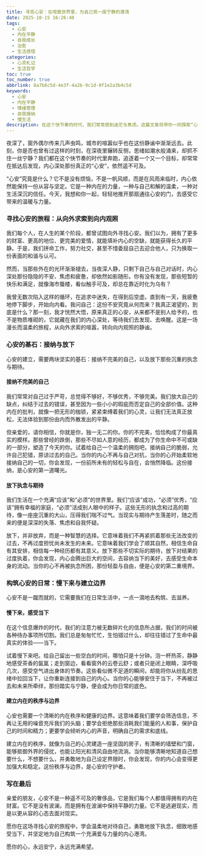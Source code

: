 ```yaml
---
title: 寻觅心安：在喧嚣世界里，为自己筑一座宁静的港湾
date: 2025-10-15 16:26:40
tags:
  - 心安
  - 内在平静
  - 自我成长
  - 治愈
  - 生活感悟
categories:
  - 心灵札记
  - 生活哲学
toc: true
toc_number: true
abbrlink: 8a7b6c5d-4e3f-4a2b-9c1d-0f1e2a3b4c5d
keywords:
  - 心安
  - 内在平静
  - 情绪管理
  - 自我接纳
  - 慢生活
description: 在这个快节奏的时代，我们常常感到迷茫与焦虑。这篇文章将带你一同探索“心安”的真谛，从接纳自我到放下执念，从感受当下到建立内在秩序，一步步为自己构筑一个充满温暖与力量的内心港湾，找回那份久违的宁静与从容。
---
```


夜深了，窗外偶尔传来几声虫鸣，城市的喧嚣似乎也在这份静谧中渐渐远去。此刻，你是否也曾有过这样的时刻，在深夜里辗转反侧，思绪如潮水般涌来，却抓不住一丝宁静？我们都在这个快节奏的时代里奔跑，追逐着一个又一个目标，却常常在抵达后发现，内心深处那份真正的“心安”，依然遥不可及。

“心安”究竟是什么？它不是没有烦恼，不是一帆风顺，而是在风雨来临时，内心依然能保持一份从容与坚定。它是一种内在的力量，一种与自己和解的温柔，一种对生活深沉的信任。今天，我想和你一起，轻轻地推开那扇通往心安的门，去感受它带来的温暖与力量。

### 寻找心安的旅程：从向外求索到向内观照

我们每个人，在人生的某个阶段，都曾试图向外寻找心安。我们以为，拥有了更多的财富、更高的地位、更完美的爱情，就能填补内心的空缺，就能获得长久的平静。于是，我们拼命工作，努力社交，甚至不惜委屈自己去迎合他人，只为换取一份表面的和谐与认可。

然而，当那些外在的光环渐渐褪去，当夜深人静，只剩下自己与自己对话时，内心深处那份隐隐的不安、焦虑和疲惫，却依然如影随形。你有没有发现，那些短暂的快乐和满足，就像海市蜃楼，看似触手可及，却总在靠近时化为乌有？

我曾无数次陷入这样的循环，在追求中迷失，在得到后空虚。直到有一天，我疲惫地停下脚步，开始向内看。我问自己：这份不安究竟从何而来？我真正渴望的，到底是什么？那一刻，我才恍然大悟，原来真正的心安，从来都不是别人给予的，也不是物质堆砌的，它就藏在我们的内心深处，等待我们去发现、去唤醒。这是一场漫长而温柔的旅程，从向外求索的喧嚣，转向向内观照的静谧。

### 心安的基石：接纳与放下

心安的建立，需要两块坚实的基石：接纳不完美的自己，以及放下那些沉重的执念与期待。

#### 接纳不完美的自己

我们常常对自己过于严苛，总觉得不够好，不够优秀，不够完美。我们放大自己的缺点，纠结于过去的错误，甚至因为一些小小的瑕疵而否定自己的全部价值。这种内在的批判，就像一把无形的枷锁，紧紧束缚着我们的心灵，让我们无法真正放松，无法体验到那份由内而外散发出的平静。

但亲爱的，请你相信，你就是你，独一无二的你。你的不完美，恰恰构成了你最真实的模样。那些曾经的跌倒，那些不尽如人意的经历，都成为了你生命中不可或缺的一部分，塑造了今天的你。试着给自己一个温柔的拥抱吧，接纳自己的脆弱，允许自己犯错，原谅过去的自己。当你的内心不再与自己对抗，当你的心开始柔软地接纳自己的一切，你会发现，一份前所未有的轻松与自在，会悄然降临。这份接纳，是心安的第一道曙光。

#### 放下执念与期待

我们生活在一个充满“应该”和“必须”的世界里。我们“应该”成功，“必须”优秀，“应该”拥有幸福的家庭，“必须”活成别人眼中的样子。这些无形的执念和过高的期待，像一座座沉重的大山，压得我们喘不过气。当现实与期待产生落差时，随之而来的便是深深的失落、焦虑和自我怀疑。

放下，并非放弃，而是一种智慧的选择。它意味着我们不再紧抓着那些无法改变的过去，不再过度担忧尚未发生的未来。它意味着我们学会了顺其自然，相信生命自有其安排，相信每一种经历都有其意义。放下那些不切实际的期待，放下对结果的过度执着，你会发现，内心会腾出巨大的空间，去容纳当下的美好，去感受生命本身的流动。当你的心不再被执念所困，那份轻盈与自由，便是心安的第二重境界。

### 构筑心安的日常：慢下来与建立边界

心安不是一蹴而就的，它需要我们在日常生活中，一点一滴地去构筑、去滋养。

#### 慢下来，感受当下

在这个信息爆炸的时代，我们的注意力被无数碎片化的信息所占据，我们的时间被各种待办事项所切割。我们总是匆匆忙忙，生怕错过什么，却往往错过了生命中最真实的体验——当下。

试着慢下来吧。给自己留出一些空白的时间，哪怕只是十分钟。泡一杯热茶，静静地感受茶香的氤氲；走到窗边，看看窗外的云卷云舒；或者只是闭上眼睛，深呼吸几次，感受空气进出身体的节奏。这些看似微不足道的瞬间，却能将你从纷乱的思绪中拉回当下，让你重新连接到自己的内心。当你的心能够安住于当下，不再被过去和未来所牵绊，那份踏实与宁静，便会成为你日常的底色。

#### 建立内在的秩序与边界

心安也需要一个清晰的内在秩序和健康的边界。这意味着我们要学会筛选信息，不再让无用的噪音充斥我们的头脑；要学会拒绝那些消耗我们能量的人和事，保护自己的时间和精力；更要学会倾听内心的声音，明确自己的需求和底线。

建立内在的秩序，就像为自己的心灵建造一座坚固的房子，有清晰的墙壁和门窗，能够抵御外界的侵扰，也能让阳光和清风自由地流淌。当你能够清晰地知道自己想要什么，不想要什么，并勇敢地为自己设定界限时，你会发现，你的内心会变得更加强大和稳定。这份秩序与边界，是心安的守护者。

### 写在最后

亲爱的朋友，心安不是一种遥不可及的奢侈品，它是我们每个人都值得拥有的内在财富。它不是没有波澜，而是拥有在波澜中保持平静的力量。它不是逃避现实，而是以更从容的心态去面对现实。

愿你在这场寻找心安的旅程中，学会温柔地对待自己，勇敢地放下执念，细致地感受当下，并坚定地为自己构筑一个充满爱与力量的内心港湾。

愿你的心，永远安宁，永远充满希望。